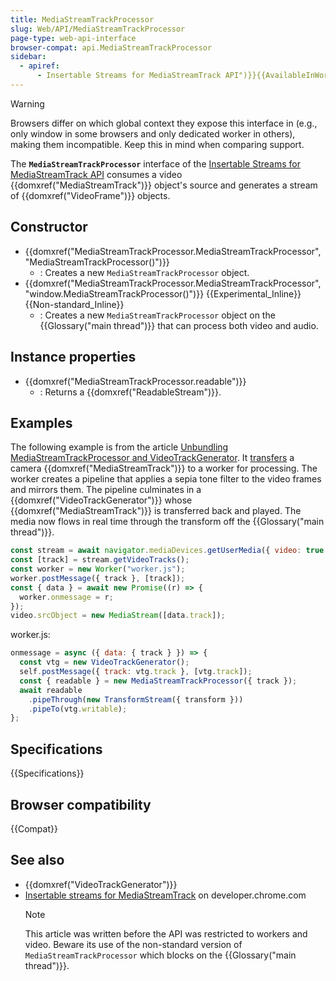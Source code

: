 ```yaml
---
title: MediaStreamTrackProcessor
slug: Web/API/MediaStreamTrackProcessor
page-type: web-api-interface
browser-compat: api.MediaStreamTrackProcessor
sidebar:
  - apiref:
      - Insertable Streams for MediaStreamTrack API")}}{{AvailableInWorkers("dedicated
---
```


> [!WARNING]
> Browsers differ on which global context they expose this interface in (e.g., only window in some browsers and only dedicated worker in others), making them incompatible. Keep this in mind when comparing support.

The **`MediaStreamTrackProcessor`** interface of the [Insertable Streams for MediaStreamTrack API](/en-US/docs/Web/API/Insertable_Streams_for_MediaStreamTrack_API) consumes a video {{domxref("MediaStreamTrack")}} object's source and generates a stream of {{domxref("VideoFrame")}} objects.

## Constructor

- {{domxref("MediaStreamTrackProcessor.MediaStreamTrackProcessor", "MediaStreamTrackProcessor()")}}
  - : Creates a new `MediaStreamTrackProcessor` object.
- {{domxref("MediaStreamTrackProcessor.MediaStreamTrackProcessor", "window.MediaStreamTrackProcessor()")}} {{Experimental_Inline}} {{Non-standard_Inline}}
  - : Creates a new `MediaStreamTrackProcessor` object on the {{Glossary("main thread")}} that can process both video and audio.

## Instance properties

- {{domxref("MediaStreamTrackProcessor.readable")}}
  - : Returns a {{domxref("ReadableStream")}}.

## Examples

The following example is from the article [Unbundling MediaStreamTrackProcessor and VideoTrackGenerator](https://blog.mozilla.org/webrtc/unbundling-mediastreamtrackprocessor-and-videotrackgenerator/). It [transfers](/en-US/docs/Web/API/Web_Workers_API/Transferable_objects) a camera {{domxref("MediaStreamTrack")}} to a worker for processing. The worker creates a pipeline that applies a sepia tone filter to the video frames and mirrors them. The pipeline culminates in a {{domxref("VideoTrackGenerator")}} whose {{domxref("MediaStreamTrack")}} is transferred back and played. The media now flows in real time through the transform off the {{Glossary("main thread")}}.

```js
const stream = await navigator.mediaDevices.getUserMedia({ video: true });
const [track] = stream.getVideoTracks();
const worker = new Worker("worker.js");
worker.postMessage({ track }, [track]);
const { data } = await new Promise((r) => {
  worker.onmessage = r;
});
video.srcObject = new MediaStream([data.track]);
```

worker.js:

```js
onmessage = async ({ data: { track } }) => {
  const vtg = new VideoTrackGenerator();
  self.postMessage({ track: vtg.track }, [vtg.track]);
  const { readable } = new MediaStreamTrackProcessor({ track });
  await readable
    .pipeThrough(new TransformStream({ transform }))
    .pipeTo(vtg.writable);
};
```

## Specifications

{{Specifications}}

## Browser compatibility

{{Compat}}

## See also

- {{domxref("VideoTrackGenerator")}}
- [Insertable streams for MediaStreamTrack](https://developer.chrome.com/docs/capabilities/web-apis/mediastreamtrack-insertable-media-processing) on developer.chrome.com
  > [!NOTE]
  > This article was written before the API was restricted to workers and video. Beware its use of the non-standard version of `MediaStreamTrackProcessor` which blocks on the {{Glossary("main thread")}}.
